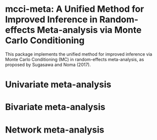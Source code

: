 # mcci-meta: A Unified Method for Improved Inference in Random-effects Meta-analysis via Monte Carlo Conditioning   
This package implements the unified method for improved inference via Monte Carlo Conditioning (MC) in random-effects meta-analysis, as proposed by Sugasawa and Noma (2017).

# Univariate meta-analysis


# Bivariate meta-analysis


# Network meta-analysis
